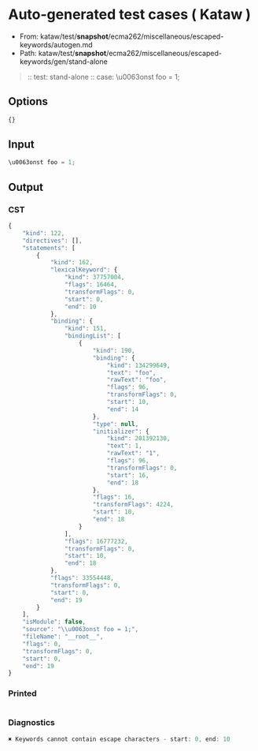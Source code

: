 # Auto-generated test cases ( Kataw )
- From: kataw/test/__snapshot__/ecma262/miscellaneous/escaped-keywords/autogen.md
- Path: kataw/test/__snapshot__/ecma262/miscellaneous/escaped-keywords/gen/stand-alone
> :: test: stand-alone
> :: case: \u0063onst foo = 1;
## Options

`````js
{}
`````
## Input

`````js
\u0063onst foo = 1;
`````
## Output

### CST

```javascript
{
    "kind": 122,
    "directives": [],
    "statements": [
        {
            "kind": 162,
            "lexicalKeyword": {
                "kind": 37757004,
                "flags": 16464,
                "transformFlags": 0,
                "start": 0,
                "end": 10
            },
            "binding": {
                "kind": 151,
                "bindingList": [
                    {
                        "kind": 190,
                        "binding": {
                            "kind": 134299649,
                            "text": "foo",
                            "rawText": "foo",
                            "flags": 96,
                            "transformFlags": 0,
                            "start": 10,
                            "end": 14
                        },
                        "type": null,
                        "initializer": {
                            "kind": 201392130,
                            "text": 1,
                            "rawText": "1",
                            "flags": 96,
                            "transformFlags": 0,
                            "start": 16,
                            "end": 18
                        },
                        "flags": 16,
                        "transformFlags": 4224,
                        "start": 10,
                        "end": 18
                    }
                ],
                "flags": 16777232,
                "transformFlags": 0,
                "start": 10,
                "end": 18
            },
            "flags": 33554448,
            "transformFlags": 0,
            "start": 0,
            "end": 19
        }
    ],
    "isModule": false,
    "source": "\\u0063onst foo = 1;",
    "fileName": "__root__",
    "flags": 0,
    "transformFlags": 0,
    "start": 0,
    "end": 19
}
```

### Printed

```javascript

```

### Diagnostics

```javascript
✖ Keywords cannot contain escape characters - start: 0, end: 10

```

